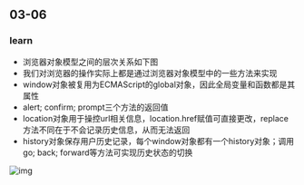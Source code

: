 ## 03-06



###  learn

<ul>
    <li>浏览器对象模型之间的层次关系如下图</li>
    <li>我们对浏览器的操作实际上都是通过浏览器对象模型中的一些方法来实现</li>
    <li>window对象被复用为ECMAScript的global对象，因此全局变量和函数都是其属性</li>
    <li>alert; confirm; prompt三个方法的返回值</li>
    <li>location对象用于操控url相关信息，location.href赋值可直接更改，replace方法不同在于不会记录历史信息，从而无法返回</li>
    <li>history对象保存用户历史记录，每个window对象都有一个history对象；调用go; back; forward等方法可实现历史状态的切换</li>
</ul>



![img](https://img-blog.csdn.net/20170919202808535)